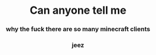<h1 align="center">Can anyone tell me</h1>
<h3 align="center">why the fuck there are so many minecraft clients</h3>
<h3 align="center">jeez</h3>



